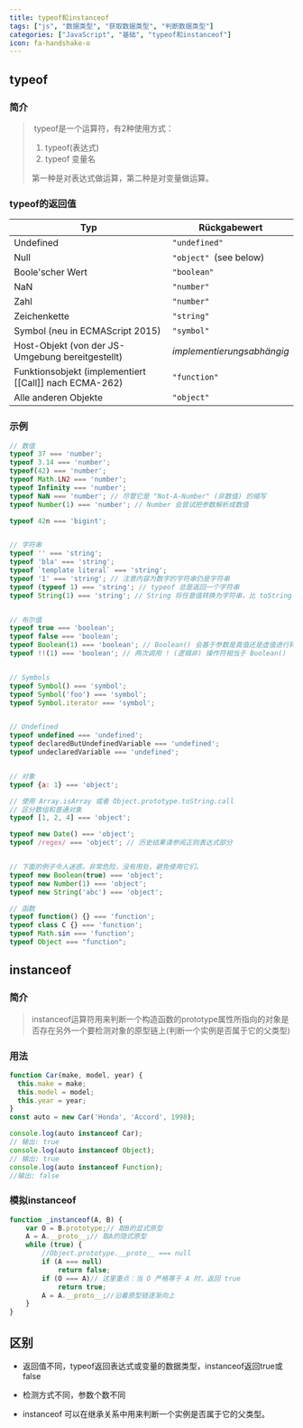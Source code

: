 ```yaml
---
title: typeof和instanceof
tags: ["js", "数据类型", "获取数据类型", "判断数据类型"]
categories: ["JavaScript", "基础", "typeof和instanceof"]
icon: fa-handshake-o
---
```


## typeof

### 简介

>  typeof是一个运算符，有2种使用方式：
>
> 1. typeof(表达式)
> 2. typeof 变量名
>
> 第一种是对表达式做运算，第二种是对变量做运算。

<!--more-->
### typeof的返回值

| Typ                                                    | Rückgabewert               |
| ------------------------------------------------------ | -------------------------- |
| Undefined                                              | `"undefined"`              |
| Null                                                   | `"object" `(see below)     |
| Boole'scher Wert                                       | `"boolean"`                |
| NaN                                                    | `"number"`                 |
| Zahl                                                   | `"number"`                 |
| Zeichenkette                                           | `"string"`                 |
| Symbol (neu in ECMAScript 2015)                        | `"symbol"`                 |
| Host-Objekt (von der JS-Umgebung bereitgestellt)       | *implementierungsabhängig* |
| Funktionsobjekt (implementiert [[Call]] nach ECMA-262) | `"function"`               |
| Alle anderen Objekte                                   | `"object"`                 |

### 示例

```js
// 数值
typeof 37 === 'number';
typeof 3.14 === 'number';
typeof(42) === 'number';
typeof Math.LN2 === 'number';
typeof Infinity === 'number';
typeof NaN === 'number'; // 尽管它是 "Not-A-Number" (非数值) 的缩写
typeof Number(1) === 'number'; // Number 会尝试把参数解析成数值

typeof 42n === 'bigint';


// 字符串
typeof '' === 'string';
typeof 'bla' === 'string';
typeof `template literal` === 'string';
typeof '1' === 'string'; // 注意内容为数字的字符串仍是字符串
typeof (typeof 1) === 'string'; // typeof 总是返回一个字符串
typeof String(1) === 'string'; // String 将任意值转换为字符串，比 toString 更安全


// 布尔值
typeof true === 'boolean';
typeof false === 'boolean';
typeof Boolean(1) === 'boolean'; // Boolean() 会基于参数是真值还是虚值进行转换
typeof !!(1) === 'boolean'; // 两次调用 ! (逻辑非) 操作符相当于 Boolean()


// Symbols
typeof Symbol() === 'symbol';
typeof Symbol('foo') === 'symbol';
typeof Symbol.iterator === 'symbol';


// Undefined
typeof undefined === 'undefined';
typeof declaredButUndefinedVariable === 'undefined';
typeof undeclaredVariable === 'undefined'; 


// 对象
typeof {a: 1} === 'object';

// 使用 Array.isArray 或者 Object.prototype.toString.call
// 区分数组和普通对象
typeof [1, 2, 4] === 'object';

typeof new Date() === 'object';
typeof /regex/ === 'object'; // 历史结果请参阅正则表达式部分


// 下面的例子令人迷惑，非常危险，没有用处。避免使用它们。
typeof new Boolean(true) === 'object';
typeof new Number(1) === 'object';
typeof new String('abc') === 'object';

// 函数
typeof function() {} === 'function';
typeof class C {} === 'function';
typeof Math.sin === 'function';
typeof Object === "function";
```

## instanceof

### 简介

> instanceof运算符用来判断一个构造函数的prototype属性所指向的对象是否存在另外一个要检测对象的原型链上(判断一个实例是否属于它的父类型)

 

 ### 用法

```js
function Car(make, model, year) {
  this.make = make;
  this.model = model;
  this.year = year;
}
const auto = new Car('Honda', 'Accord', 1998);

console.log(auto instanceof Car);
// 输出: true
console.log(auto instanceof Object);
// 输出: true
console.log(auto instanceof Function);
//输出: false
```

### 模拟instanceof

```js
function _instanceof(A, B) {
    var O = B.prototype;// 取B的显式原型
    A = A.__proto__;// 取A的隐式原型
    while (true) {
        //Object.prototype.__proto__ === null
        if (A === null)
            return false;
        if (O === A)// 这里重点：当 O 严格等于 A 时，返回 true
            return true;
        A = A.__proto__;//沿着原型链逐渐向上
    }
}
```

## 区别

- 返回值不同，typeof返回表达式或变量的数据类型，instanceof返回true或false

- 检测方式不同，参数个数不同

- instanceof 可以在继承关系中用来判断一个实例是否属于它的父类型。


